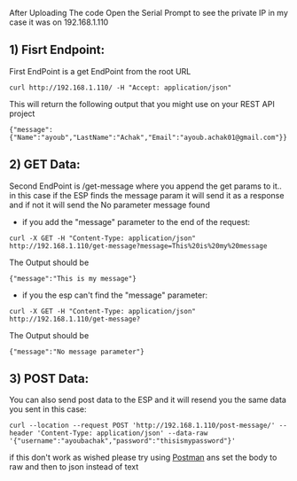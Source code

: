 After Uploading The code 
Open the Serial Prompt to see the private IP 
in my case it was on 192.168.1.110 

## 1) Fisrt Endpoint:
First EndPoint is a get EndPoint from the root URL
```
curl http://192.168.1.110/ -H "Accept: application/json"
```
This will return the following output that you might use on your REST API project
```
{"message":{"Name":"ayoub","LastName":"Achak","Email":"ayoub.achak01@gmail.com"}}
```
## 2) GET Data:
Second EndPoint is /get-message where you append the get params to it.. in this case if the ESP finds the message param it will send it as a response and if not it will send the No parameter message found  
- if you add the "message" parameter to the end of the request:
```
curl -X GET -H "Content-Type: application/json" http://192.168.1.110/get-message?message=This%20is%20my%20message
```
The Output should be 
```
{"message":"This is my message"}
```
- if you the esp can't find the "message" parameter:
```
curl -X GET -H "Content-Type: application/json" http://192.168.1.110/get-message?
```
The Output should be 
```
{"message":"No message parameter"}
```

## 3) POST Data:
You can also send post data to the ESP and it will resend you the same data you sent in this case:
```
curl --location --request POST 'http://192.168.1.110/post-message/' --header 'Content-Type: application/json' --data-raw '{"username":"ayoubachak","password":"thisismypassword"}'
```
if this don't work as wished please try using [Postman](https://www.postman.com/) 
ans set the body to raw and then to json instead of text
